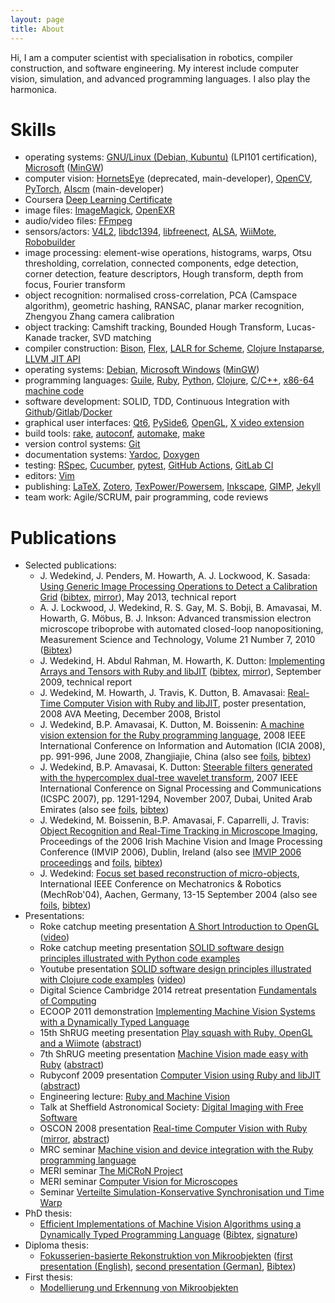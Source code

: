 ```yaml
---
layout: page
title: About
---
```


Hi, I am a computer scientist with specialisation in robotics, compiler construction, and software engineering.
My interest include computer vision, simulation, and advanced programming languages.
I also play the harmonica.

# Skills #

<ul>
<li>operating systems: <a href="http://debian.org/">GNU/Linux (Debian, Kubuntu)</a> (LPI101 certification), <a href="http://www.microsoft.com/">Microsoft</a> (<a href="http://mingw.org/">MinGW</a>)</li>
<li>computer vision: <a href="https://wedesoft.github.io/hornetseye-doc/">HornetsEye</a> (deprecated, main-developer), <a href="http://opencv.org/">OpenCV</a>, <a href="https://pytorch.org/">PyTorch</a>, <a href="https://wedesoft.github.io/aiscm/">AIscm</a> (main-developer)</li>
<li>Coursera <a href="https://www.coursera.org/account/accomplishments/specialization/certificate/G5UXDAPH9DUA">Deep Learning Certificate</a></li>
<li>image files: <a href="http://www.imagemagick.org/">ImageMagick</a>, <a href="http://www.openexr.com/">OpenEXR</a></li>
<li>audio/video files: <a href="http://www.ffmpeg.org/">FFmpeg</a></li>
<li>sensors/actors: <a href="http://linuxtv.org/downloads/v4l-dvb-apis/">V4L2</a>, <a href="http://damien.douxchamps.net/ieee1394/libdc1394/">libdc1394</a>, <a href="https://github.com/OpenKinect/libfreenect">libfreenect</a>, <a href="http://www.alsa-project.org/">ALSA</a>, <a href="https://github.com/wedesoft/cwiid">WiiMote</a>, <a href="https://github.com/wedesoft/robobuilder">Robobuilder</a></li>
<li>image processing: element-wise operations, histograms, warps, Otsu thresholding, correlation, connected components, edge detection, corner detection, feature descriptors, Hough transform, depth from focus, Fourier transform</li>
<li>object recognition: normalised cross-correlation, PCA (Camspace algorithm), geometric hashing, RANSAC, planar marker recognition, Zhengyou Zhang camera calibration</li>
<li>object tracking: Camshift tracking, Bounded Hough Transform, Lucas-Kanade tracker, SVD matching</li>
<li>compiler construction: <a href="http://www.gnu.org/software/bison/">Bison</a>, <a href="http://flex.sourceforge.net/">Flex</a>, <a href="http://www.iro.umontreal.ca/~boucherd/Lalr/documentation/lalr.html">LALR for Scheme</a>, <a href="https://github.com/Engelberg/instaparse">Clojure Instaparse</a>, <a href="https://llvm.org/">LLVM JIT API</a></li>
<li>operating systems: <a href="http://www.debian.org/">Debian</a>, <a href="http://www.microsoft.com/windows/">Microsoft Windows</a> (<a href="http://mingw.org/">MinGW</a>)</li>
<li>programming languages: <a href="http://www.gnu.org/software/guile/">Guile</a>, <a href="http://www.ruby-lang.org/">Ruby</a>, <a href="http://www.python.org/">Python</a>, <a href="http://clojure.org">Clojure</a>, <a href="http://gcc.gnu.org/">C/C++</a>, <a href="http://www.intel.com/content/www/us/en/processors/architectures-software-developer-manuals.html">x86-64 machine code</a></li>
<li>software development: SOLID, TDD, Continuous Integration with <a href="https://github.com/">Github</a>/<a href="https://gitlab.com/">Gitlab</a>/<a href="https://www.docker.com/">Docker</a></li>
<li>graphical user interfaces: <a href="https://www.qt.io/product/qt6">Qt6</a>, <a href="https://doc.qt.io/qtforpython-6/">PySide6</a>, <a href="http://www.opengl.org/">OpenGL</a>, <a href="https://en.wikipedia.org/wiki/X\_video\_extension">X video extension</a></li>
<li>build tools: <a href="http://rake.rubyforge.org/">rake</a>, <a href="http://www.gnu.org/software/autoconf/">autoconf</a>, <a href="http://www.gnu.org/software/automake/">automake</a>, <a href="http://www.gnu.org/software/make/">make</a></li>
<li>version control systems: <a href="http://git-scm.com/">Git</a></li>
<li>documentation systems: <a href="http://yardoc.org/">Yardoc</a>, <a href="http://doxygen.org/">Doxygen</a></li>
<li>testing: <a href="http://rspec.info/">RSpec</a>, <a href="http://cukes.info/">Cucumber</a>, <a href="https://pytest.org/">pytest</a>, <a href="https://github.com/features/actions">GitHub Actions</a>, <a href="https://docs.gitlab.com/runner/">GitLab CI</a></li>
<li>editors: <a href="http://www.vim.org/">Vim</a></li>
<li>publishing: <a href="https://www.latex-project.org/">LaTeX</a>, <a href="https://www.zotero.org/>">Zotero</a>, <a href="https://texpower.sourceforge.net/">TexPower/Powersem</a>, <a href="https://inkscape.org/">Inkscape</a>, <a href="https://www.gimp.org/">GIMP</a>, <a href="https://jekyllrb.com/">Jekyll</a></li>
<li>team work: Agile/SCRUM, pair programming, code reviews</li>
</ul>

# Publications #

<ul>
  <li>Selected publications:
  <ul>
    <li>J. Wedekind, J. Penders, M. Howarth, A. J. Lockwood, K. Sasada: <a href="https://www.wedesoft.de/downloads/detect_grid.pdf">Using Generic Image Processing Operations to Detect a Calibration Grid</a> (<a href="https://www.wedesoft.de/downloads/detect_grid.bib">bibtex</a>, <a href="http://dx.doi.org/10.6084/m9.figshare.696880">mirror</a>), May 2013, technical report</li>
    <li>A. J. Lockwood, J. Wedekind, R. S. Gay, M. S. Bobji, B. Amavasai, M. Howarth, G. Möbus, B. J. Inkson: Advanced transmission electron microscope triboprobe with automated closed-loop nanopositioning, Measurement Science and Technology, Volume 21 Number 7, 2010 (<a href="https://www.wedesoft.de/downloads/nanopositioning.bib">Bibtex</a>)</li>
    <li>J. Wedekind, H. Abdul Rahman, M. Howarth, K. Dutton: <a href="https://www.wedesoft.de/downloads/tensors_libjit.pdf">Implementing Arrays and Tensors with Ruby and libJIT</a> (<a href="https://www.wedesoft.de/downloads/tensors_libjit.bib">bibtex</a>, <a href="http://dx.doi.org/10.6084/m9.figshare.1008240">mirror</a>), September 2009, technical report</li>
    <li>J. Wedekind, M. Howarth, J. Travis, K. Dutton, B. Amavasai: <a href="http://www.scribd.com/doc/72593333/Real-Time-Computer-Vision-with-Ruby-and-libJIT">Real-Time Computer Vision with Ruby and libJIT</a>, poster presentation, 2008 <span class="caps">AVA</span> Meeting, December 2008, Bristol</li>
    <li>J. Wedekind, B.P. Amavasai, K. Dutton, M. Boissenin: <a href="http://shura.shu.ac.uk/952/">A machine vision extension for the Ruby programming language</a>, 2008 <span class="caps">IEEE</span> International Conference on Information and Automation (ICIA 2008), pp. 991-996, June 2008, Zhangjiajie, China (also see <a href="/downloads/icia08-foils.pdf">foils</a>, <a href="https://www.wedesoft.de/downloads/icia2008.bib">bibtex</a>)</li>
    <li>J. Wedekind, B.P. Amavasai, K. Dutton: <a href="http://shura.shu.ac.uk/953/">Steerable filters generated with the hypercomplex dual-tree wavelet transform</a>, 2007 <span class="caps">IEEE</span> International Conference on Signal Processing and Communications (ICSPC 2007), pp. 1291-1294, November 2007, Dubai, United Arab Emirates (also see <a href="/downloads/icspc07-foils.pdf">foils</a>, <a href="https://www.wedesoft.de/downloads/icspc2007.bib">bibtex</a>)</li>
    <li>J. Wedekind, M. Boissenin, B.P. Amavasai, F. Caparrelli, J. Travis: <a href="http://shura.shu.ac.uk/3738/">Object Recognition and Real-Time Tracking in Microscope Imaging</a>, Proceedings of the 2006 Irish Machine Vision and Image Processing Conference (IMVIP 2006), Dublin, Ireland (also see <a href="http://elm.eeng.dcu.ie/imvip/proceedings.html">IMVIP 2006 proceedings</a> and <a href="/downloads/imvip-wedekind-foils.pdf">foils</a>, <a href="https://www.wedesoft.de/downloads/imvip2006.bib">bibtex</a>)</li>
    <li>J. Wedekind: <a href="http://www.scribd.com/doc/71055507/Focus-set-based-reconstruction-of-micro-objects">Focus set based reconstruction of micro-objects</a>, International <span class="caps">IEEE</span> Conference on Mechatronics &amp; Robotics (MechRob'04), Aachen, Germany, 13-15 September 2004 (also see <a href="/downloads/mechrob-foils.pdf">foils</a>, <a href="https://www.wedesoft.de/downloads/mechrob2004.bib">bibtex</a>)</li>
  </ul></li>
  <li>Presentations:
  <ul>
    <li><span class="caps">Roke catchup meeting</span> presentation <a href="https://www.wedesoft.de/downloads/opengl.pdf">A Short Introduction to OpenGL</a> (<a href="https://www.youtube.com/watch?v=dQQgHCK_lA8">video</a>)</li>
    <li><span class="caps">Roke catchup meeting</span> presentation <a href="https://www.wedesoft.de/downloads/solid-python.pdf">SOLID software design principles illustrated with Python code examples</a></li>
    <li><span class="caps">Youtube</span> presentation <a href="https://www.wedesoft.de/downloads/solid-clojure.pdf">SOLID software design principles illustrated with Clojure code examples</a> (<a href="https://www.youtube.com/watch?v=_BvBPN86rQc">video</a>)</li>
    <li><span class="caps">Digital Science Cambridge 2014 retreat</span> presentation <a href="https://www.wedesoft.de/downloads/cambridge2014.pdf">Fundamentals of Computing</a></li>
    <li><span class="caps">ECOOP 2011</span> demonstration <a href="http://scc-sentinel.lancs.ac.uk/ecoop11/?q=content/implementing-machine-vision-systems-dynamically-typed-language">Implementing Machine Vision Systems with a Dynamically Typed Language</a></li>
    <li><span class="caps">15th ShRUG meeting</span> presentation <a href="/downloads/shrug15.pdf">Play squash with Ruby, OpenGL and a Wiimote</a> (<a href="http://shrug.org/meetings/shrug-15/">abstract</a>)</li>
    <li><span class="caps">7th ShRUG meeting</span> presentation <a href="/downloads/shrug7.pdf">Machine Vision made easy with Ruby</a> (<a href="http://shrug.org/meetings/shrug-7/">abstract</a>)</li>
    <li><span class="caps">Rubyconf 2009</span> presentation <a href="/downloads/rubyconf09.pdf">Computer Vision using Ruby and libJIT</a> (<a href="https://www.wedesoft.de/rubyconf09.html">abstract</a>)</li>
    <li>Engineering lecture: <a href="/downloads/demfeb09.pdf">Ruby and Machine Vision</a></li>
    <li>Talk at Sheffield Astronomical Society: <a href="/downloads/astro09.pdf">Digital Imaging with Free Software</a></li>
    <li><span class="caps">OSCON 2008</span> presentation <a href="/downloads/oscon08.pdf">Real-time Computer Vision with Ruby</a> (<a href="http://assets.en.oreilly.com/1/event/12/Real-time%20Computer%20Vision%20with%20Ruby%20Presentation.pdf">mirror</a>, <a href="http://en.oreilly.com/oscon2008/public/schedule/detail/2471">abstract</a>)</li>
    <li><span class="caps">MRC</span> seminar <a href="/downloads/meri-feb-08.pdf">Machine vision and device integration with the Ruby programming language</a></li>
    <li><span class="caps">MERI</span> seminar <a href="/downloads/meri200601.pdf">The MiCRoN Project</a></li>
    <li><span class="caps">MERI</span> seminar <a href="/downloads/meri200512.pdf">Computer Vision for Microscopes</a></li>
    <li>Seminar <a href="http://digbib.ubka.uni-karlsruhe.de/volltexte/79799">Verteilte Simulation-Konservative Synchronisation und Time Warp</a></li>
  </ul></li>
  <li>PhD thesis:
  <ul>
    <li><a href="https://www.wedesoft.de/downloads/thesis_wedekind.pdf">Efficient Implementations of Machine Vision Algorithms using a Dynamically Typed Programming Language</a> (<a href="https://www.wedesoft.de/downloads/thesis_wedekind.bib">Bibtex</a>, <a href="https://www.wedesoft.de/downloads/thesis_wedekind.pdf.sig">signature</a>)</li>
  </ul></li>
  <li>Diploma thesis:
  <ul>
                <li><a href="https://publikationen.bibliothek.kit.edu/1872002">Fokusserien-basierte Rekonstruktion von Mikroobjekten</a> (<a href="/downloads/diploma1.pdf">first presentation (English)</a>, <a href="/downloads/diploma2.pdf">second presentation (German)</a>, <a href="https://www.wedesoft.de/downloads/masters_wedekind.bib">Bibtex</a>)</li>
  </ul></li>
  <li>First thesis:
  <ul>
    <li><a href="https://www.wedesoft.de/downloads/objectDetector.pdf">Modellierung und Erkennung von Mikroobjekten</a></li>
  </ul></li>
</ul>

